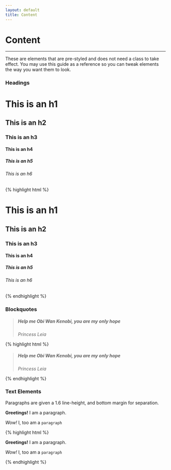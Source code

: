 ```yaml
---
layout: default
title: Content
---
```


# Content
---

These are elements that are pre-styled and does not need a class to take effect. You may use this guide as 
a reference so you can tweak elements the way you want them to look.

### Headings

<div class="example">
  <div class="container preview">
    <h1>This is an h1</h1>
    <h2>This is an h2</h2>
    <h3>This is an h3</h3>
    <h4>This is an h4</h4>
    <h5>This is an h5</h5>
    <h6>This is an h6</h6>
  </div>
</div>

{% highlight html %}
<h1>This is an h1</h1>
<h2>This is an h2</h2>
<h3>This is an h3</h3>
<h4>This is an h4</h4>
<h5>This is an h5</h5>
<h6>This is an h6</h6>
{% endhighlight %}

### Blockquotes
<div class="example">
  <div class="container preview">
    <blockquote>
      <h5>Help me Obi Wan Kenobi, you are my only hope</h5>
      <cite>Princess Leia</cite>
    </blockquote>
  </div>
</div>

{% highlight html %}
<blockquote>
  <h5>Help me Obi Wan Kenobi, you are my only hope</h5>
  <cite>Princess Leia</cite>
</blockquote>
{% endhighlight %}

### Text Elements

Paragraphs are given a 1.6 line-height, and bottom margin for separation. 

<div class="example">
  <div class="container preview">
    <p>
      <strong>Greetings!</strong>
      I am a paragraph.
    </p>
    <p>
      <em>Wow!</em> I, too am a <code>paragraph</code>
    </p>
  </div>
</div>

{% highlight html %}
<p>
  <strong>Greetings!</strong> I am a paragraph.
</p>
<p>
  <em>Wow!</em> I, too am a <code>paragraph</code>
</p>
{% endhighlight %}


